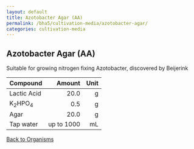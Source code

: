 ```yaml
---
layout: default
title: Azotobacter Agar (AA)
permalink: /bha5/cultivation-media/azotobacter-agar/
categories: cultivation-media
---
```


## Azotobacter Agar (AA)

Suitable for growing nitrogen fixing Azotobacter, discovered by Beijerink

|Compound| Amount | Unit |
|:-------|-------:|-----:|
|Lactic Acid|20.0|g|
|K<sub>2</sub>HPO<sub>4</sub>|0.5|g|
|Agar|20.0|g|
|Tap water| up to 1000|mL|

[Back to Organisms](/bha4/organisms/)
